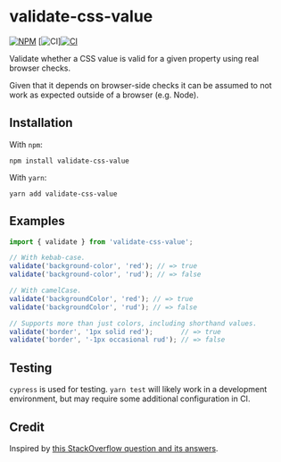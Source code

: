 # validate-css-value

[![NPM](https://img.shields.io/npm/v/validate-css-value.svg)](https://www.npmjs.com/package/validate-css-value) [![CI](https://github.com/dobs/validate-css-value/actions/workflows/main.yml/badge.svg)][![CI](https://github.com/dobs/validate-css-value-dev/actions/workflows/main.yml/badge.svg)](https://github.com/dobs/validate-css-value-dev/actions/workflows/main.yml)

Validate whether a CSS value is valid for a given property using real browser checks.

Given that it depends on browser-side checks it can be assumed to not work as expected outside of a browser (e.g. Node).

## Installation

With `npm`:

```
npm install validate-css-value
```

With `yarn`:

```
yarn add validate-css-value
```

## Examples

```javascript
import { validate } from 'validate-css-value';

// With kebab-case.
validate('background-color', 'red'); // => true
validate('background-color', 'rud'); // => false

// With camelCase.
validate('backgroundColor', 'red'); // => true
validate('backgroundColor', 'rud'); // => false

// Supports more than just colors, including shorthand values.
validate('border', '1px solid red');       // => true
validate('border', '-1px occasional rud'); // => false

```

## Testing

`cypress` is used for testing. `yarn test` will likely work in a development environment, but may require some additional configuration in CI.

## Credit

Inspired by [this StackOverflow question and its answers](https://stackoverflow.com/questions/48484767/javascript-check-if-string-is-valid-css-color).
